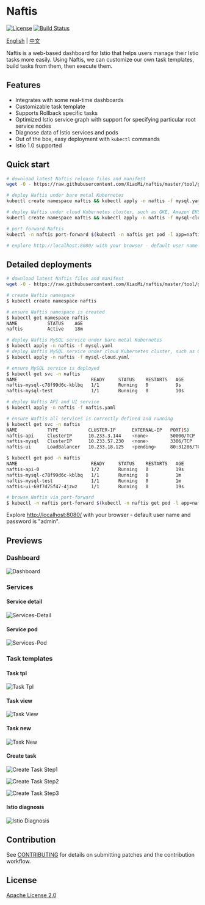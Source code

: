 # Naftis

[![License](https://img.shields.io/badge/License-Apache%202.0-blue.svg)](https://github.com/xiaomi/naftis/blob/master/LICENSE)
[![Build Status](https://travis-ci.org/XiaoMi/naftis.svg?branch=master)](https://travis-ci.org/XiaoMi/naftis)

[English](https://github.com/xiaomi/naftis/blob/master/README.md) | [中文](https://github.com/xiaomi/naftis/blob/master/README-CN.md)

Naftis is a web-based dashboard for Istio that helps users manage their Istio tasks more easily.
Using Naftis, we can customize our own task templates, build tasks from them, then execute them.

## Features

- Integrates with some real-time dashboards
- Customizable task template
- Supports Rollback specific tasks
- Optimized Istio service graph with support for specifying particular root service nodes
- Diagnose data of Istio services and pods
- Out of the box, easy deployment with `kubectl` commands
- Istio 1.0 supported

## Quick start

```bash
# download latest Naftis release files and manifest
wget -O - https://raw.githubusercontent.com/XiaoMi/naftis/master/tool/getlatest.sh | bash

# deploy Naftis under bare metal Kubernetes
kubectl create namespace naftis && kubectl apply -n naftis -f mysql.yaml && kubectl apply -n naftis -f naftis.yaml

# deploy Naftis under cloud Kubernetes cluster, such as GKE, Amazon EKS, Alibaba Cloud Kubernetes
kubectl create namespace naftis && kubectl apply -n naftis -f mysql-cloud.yaml && kubectl apply -n naftis -f naftis.yaml

# port forward Naftis
kubectl -n naftis port-forward $(kubectl -n naftis get pod -l app=naftis-ui -o jsonpath='{.items[0].metadata.name}') 8080:80 &

# explore http://localhost:8080/ with your browser - default user name and password is "admin".
```

## Detailed deployments

```bash
# download latest Naftis files and manifest
wget -O - https://raw.githubusercontent.com/XiaoMi/naftis/master/tool/getlatest.sh | bash

# create Naftis namespace
$ kubectl create namespace naftis

# ensure Naftis namespace is created
$ kubectl get namespace naftis
NAME           STATUS    AGE
naftis         Active    18m

# deploy Naftis MySQL service under bare metal Kubernetes
$ kubectl apply -n naftis -f mysql.yaml
# deploy Naftis MySQL service under cloud Kubernetes cluster, such as GKE, Amazon EKS, Alibaba Cloud Kubernetes
$ kubectl apply -n naftis -f mysql-cloud.yaml

# ensure MySQL service is deployed
$ kubectl get svc -n naftis
NAME                           READY     STATUS    RESTARTS   AGE
naftis-mysql-c78f99d6c-kblbq   1/1       Running   0          9s
naftis-mysql-test              1/1       Running   0          10s

# deploy Naftis API and UI service
$ kubectl apply -n naftis -f naftis.yaml

# ensure Naftis all services is correctly defined and running
$ kubectl get svc -n naftis
NAME           TYPE           CLUSTER-IP      EXTERNAL-IP   PORT(S)        AGE
naftis-api     ClusterIP      10.233.3.144    <none>        50000/TCP      7s
naftis-mysql   ClusterIP      10.233.57.230   <none>        3306/TCP       55s
naftis-ui      LoadBalancer   10.233.18.125   <pending>     80:31286/TCP   6s

$ kubectl get pod -n naftis
NAME                           READY     STATUS    RESTARTS   AGE
naftis-api-0                   1/2       Running   0          19s
naftis-mysql-c78f99d6c-kblbq   1/1       Running   0          1m
naftis-mysql-test              1/1       Running   0          1m
naftis-ui-69f7d75f47-4jzwz     1/1       Running   0          19s

# browse Naftis via port-forward
$ kubectl -n naftis port-forward $(kubectl -n naftis get pod -l app=naftis-ui -o jsonpath='{.items[0].metadata.name}') 8080:80 &
```

Explore [http://localhost:8080/](http://localhost:8080/) with your browser - default user name and password is "admin".

## Previews

### Dashboard

![Dashboard](./tool/img/Naftis-dashboard.png)

### Services

#### Service detail

![Services-Detail](./tool/img/Naftis-service.png)

#### Service pod

![Services-Pod](./tool/img/Naftis-service-1.png)

### Task templates

#### Task tpl

![Task Tpl](./tool/img/Naftis-tasktpl.png)

#### Task view

![Task View](./tool/img/Naftis-tasktpl-view.png)

#### Task new

![Task New](./tool/img/Naftis-tasktpl-new.png)

#### Create task

![Create Task Step1](./tool/img/Naftis-taskcreate-1.png)

![Create Task Step2](./tool/img/Naftis-taskcreate-2.png)

![Create Task Step3](./tool/img/Naftis-taskcreate-3.png)

#### Istio diagnosis

![Istio Diagnosis](./tool/img/Naftis-istio.png)

## Contribution

See [CONTRIBUTING](./CONTRIBUTING.md) for details on submitting patches and the contribution workflow.

## License

[Apache License 2.0](https://github.com/xiaomi/naftis/blob/master/LICENSE)
